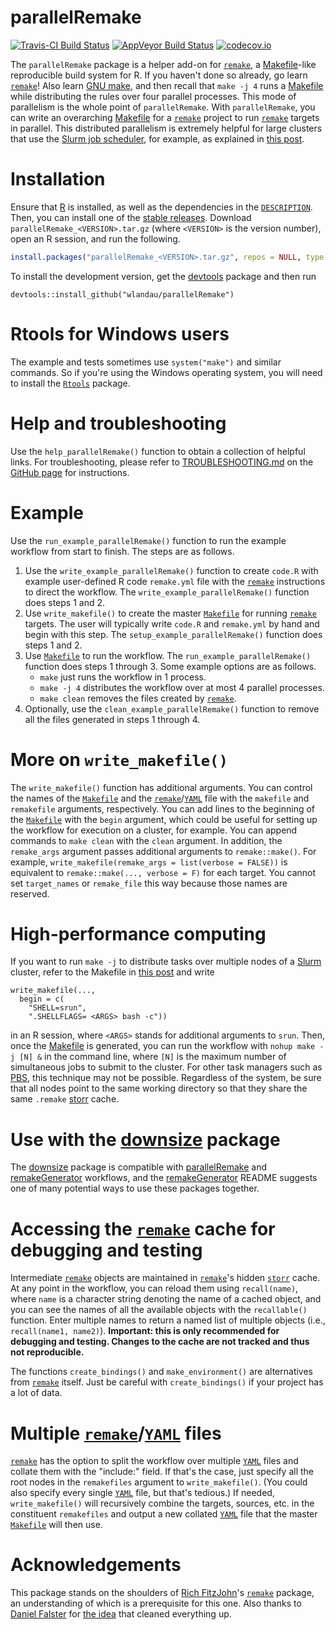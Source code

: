 # parallelRemake

[![Travis-CI Build Status](https://travis-ci.org/wlandau/parallelRemake.svg?branch=master)](https://travis-ci.org/wlandau/parallelRemake)
[![AppVeyor Build Status](https://ci.appveyor.com/api/projects/status/github/wlandau/parallelRemake?branch=master&svg=true)](https://ci.appveyor.com/project/wlandau/parallelRemake)
[![codecov.io](https://codecov.io/github/wlandau/parallelRemake/coverage.svg?branch=master)](https://codecov.io/github/wlandau/parallelRemake?branch=master)

The `parallelRemake` package is a helper add-on for [`remake`](https://github.com/richfitz/remake), a [Makefile](https://www.gnu.org/software/make/)-like reproducible build system for R. If you haven't done so already, go learn [`remake`](https://github.com/richfitz/remake)! Also learn [GNU make](https://www.gnu.org/software/make/), and then recall that `make -j 4` runs a [Makefile](https://www.gnu.org/software/make/) while distributing the rules over four parallel processes. This mode of parallelism is the whole point of `parallelRemake`. With `parallelRemake`, you can write an overarching [Makefile](https://www.gnu.org/software/make/) for a [`remake`](https://github.com/richfitz/remake) project to run [`remake`](https://github.com/richfitz/remake) targets in parallel. This distributed parallelism is extremely helpful for large clusters that use the [Slurm job scheduler](http://slurm.schedmd.com/), for example, as explained in [this post](http://plindenbaum.blogspot.com/2014/09/parallelizing-gnu-make-4-in-slurm.html).

# Installation

Ensure that [R](https://www.r-project.org/) is installed, as well as the dependencies in the [`DESCRIPTION`](https://github.com/wlandau/parallelRemake/blob/master/DESCRIPTION). Then, you can install one of the [stable releases](https://github.com/wlandau/parallelRemake/releases). Download `parallelRemake_<VERSION>.tar.gz` (where `<VERSION>` is the version number), open an R session, and run the following.

```r
install.packages("parallelRemake_<VERSION>.tar.gz", repos = NULL, type = "source")
```

To install the development version, get the [devtools](https://cran.r-project.org/web/packages/devtools/) package and then run

```
devtools::install_github("wlandau/parallelRemake")
```

# Rtools for Windows users

The example and tests sometimes use `system("make")` and similar commands. So if you're using the Windows operating system, you will need to install the [`Rtools`](https://github.com/stan-dev/rstan/wiki/Install-Rtools-for-Windows) package.

# Help and troubleshooting

Use the `help_parallelRemake()` function to obtain a collection of helpful links. For troubleshooting, please refer to [TROUBLESHOOTING.md](https://github.com/wlandau/parallelRemake/blob/master/TROUBLESHOOTING.md) on the [GitHub page](https://github.com/wlandau/parallelRemake) for instructions.

# Example

Use the `run_example_parallelRemake()` function to run the example workflow from start to finish. The steps are as follows.

1. Use the `write_example_parallelRemake()` function to create `code.R` with example user-defined R code `remake.yml` file with the [`remake`](https://github.com/richfitz/remake) instructions to direct the workflow. The `write_example_parallelRemake()` function does steps 1 and 2.
2. Use `write_makefile()` to create the master [`Makefile`](https://www.gnu.org/software/make/) for running [`remake`](https://github.com/richfitz/remake) targets. The user will typically write `code.R` and `remake.yml` by hand and begin with this step. The `setup_example_parallelRemake()` function does steps 1 and 2.
3. Use [`Makefile`](https://www.gnu.org/software/make/) to run the workflow. The `run_example_parallelRemake()` function does steps 1 through 3. Some example options are as follows.
    - `make` just runs the workflow in 1 process.
    - `make -j 4` distributes the workflow over at most 4 parallel processes.
    - `make clean` removes the files created by [`remake`](https://github.com/richfitz/remake).
5. Optionally, use the `clean_example_parallelRemake()` function to remove all the files generated in steps 1 through 4.
    
# More on `write_makefile()`

The `write_makefile()` function has additional arguments. You can control the names of the [`Makefile`](https://www.gnu.org/software/make/) and the [`remake`](https://github.com/richfitz/remake)/[`YAML`](http://yaml.org/) file with the `makefile` and `remakefile` arguments, respectively. You can add lines to the beginning of the [`Makefile`](https://www.gnu.org/software/make/) with the `begin` argument, which could be useful for setting up the workflow for execution on a cluster, for example. You can append commands to `make clean` with the `clean` argument. In addition, the `remake_args` argument passes additional arguments to `remake::make()`. For example, `write_makefile(remake_args = list(verbose = FALSE))` is equivalent to `remake::make(..., verbose = F)` for each target. You cannot set `target_names` or `remake_file` this way because those names are reserved.

# High-performance computing

If you want to run `make -j` to distribute tasks over multiple nodes of a [Slurm](http://slurm.schedmd.com/) cluster, refer to the Makefile in [this post](http://plindenbaum.blogspot.com/2014/09/parallelizing-gnu-make-4-in-slurm.html) and write

```{r}
write_makefile(..., 
  begin = c(
    "SHELL=srun",
    ".SHELLFLAGS= <ARGS> bash -c"))
```

in an R session, where `<ARGS>` stands for additional arguments to `srun`. Then, once the [Makefile](https://www.gnu.org/software/make/) is generated, you can run the workflow with
`nohup make -j [N] &` in the command line, where `[N]` is the maximum number of simultaneous jobs to submit to the cluster.
For other task managers such as [PBS](https://en.wikipedia.org/wiki/Portable_Batch_System), this technique may not be possible. Regardless of the system, be sure that all nodes point to the same working directory so that they share the same `.remake` [storr](https://github.com/richfitz/storr) cache.

# Use with the [downsize](https://github.com/wlandau/downsize) package

The <a href="https://github.com/wlandau/downsize">downsize</a> package is compatible with <a href="https://github.com/wlandau/parallelRemake">parallelRemake</a> and <a href="https://github.com/wlandau/remakeGenerator">remakeGenerator</a> workflows, and the <a href="https://github.com/wlandau/remakeGenerator">remakeGenerator</a> README suggests one of many potential ways to use these packages together.

# Accessing the [`remake`](https://github.com/richfitz/remake) cache for debugging and testing

Intermediate [`remake`](https://github.com/richfitz/remake) objects are maintained in [`remake`](https://github.com/richfitz/remake)'s hidden [`storr`](https://github.com/richfitz/storr) cache. At any point in the workflow, you can reload them using `recall(name)`, where `name` is a character string denoting the name of a cached object, and you can see the names of all the available objects with the `recallable()` function. Enter multiple names to return a named list of multiple objects (i.e., `recall(name1, name2)`). **Important: this is only recommended for debugging and testing. Changes to the cache are not tracked and thus not reproducible.**

The functions `create_bindings()` and `make_environment()` are alternatives from [`remake`](https://github.com/richfitz/remake) itself. Just be careful with `create_bindings()` if your project has a lot of data.

# Multiple [`remake`](https://github.com/richfitz/remake)/[`YAML`](http://yaml.org/) files

[`remake`](https://github.com/richfitz/remake) has the option to split the workflow over multiple [`YAML`](http://yaml.org/) files and collate them with the "include:" field. If that's the case, just specify all the root nodes in the `remakefiles` argument to `write_makefile()`. (You could also specify every single [`YAML`](http://yaml.org/) file, but that's tedious.) If needed, `write_makefile()` will recursively combine the targets, sources, etc. in the constituent `remakefiles` and output a new collated [`YAML`](http://yaml.org/) file that the master [`Makefile`](https://www.gnu.org/software/make/) will then use.

# Acknowledgements

This package stands on the shoulders of [Rich FitzJohn](https://richfitz.github.io/)'s [`remake`](https://github.com/richfitz/remake) package, an understanding of which is a prerequisite for this one. Also thanks to [Daniel Falster](http://danielfalster.com/) for [the idea](https://github.com/richfitz/remake/issues/84) that cleaned everything up.
